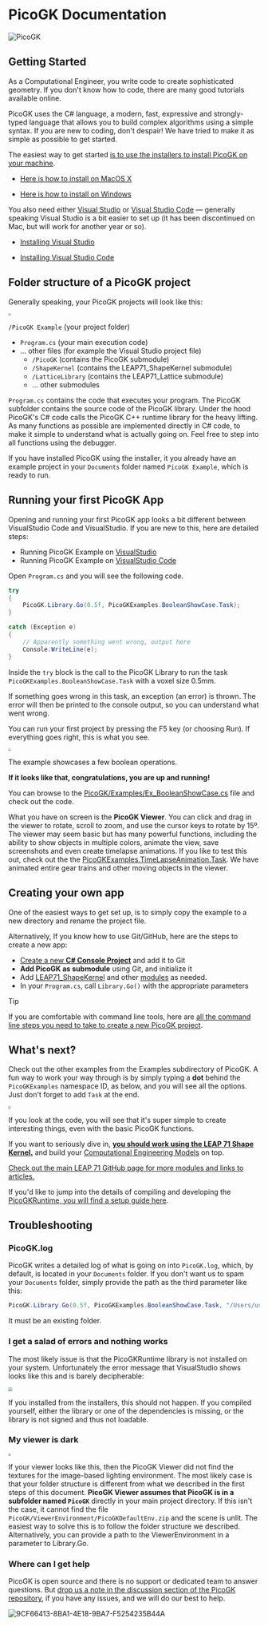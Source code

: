 # PicoGK Documentation

![PicoGK](images/PicoGK.jpg)

## Getting Started

As a Computational Engineer, you write code to create sophisticated geometry. If you don't know how to code, there are many good tutorials available online. 

PicoGK uses the C# language, a modern, fast, expressive and strongly-typed language that allows you to build complex algorithms using a simple syntax. If you are new to coding, don't despair! We have tried to make it as simple as possible to get started.

The easiest way to get started [is to use the installers to install PicoGK on your machine](https://github.com/leap71/PicoGK/releases). 

- [Here is how to install on MacOS X](Install_Mac.md)

- [Here is how to install on Windows](Install_Windows.md)

You also need either [Visual Studio](https://visualstudio.microsoft.com/vs/getting-started/) or [Visual Studio Code](https://code.visualstudio.com/) — generally speaking Visual Studio is a bit easier to set up (it has been discontinued on Mac, but will work for another year or so).

- [Installing Visual Studio](VisualStudio_FirstTime.md)

- [Installing Visual Studio Code](VisualStudioCode_FirstTime.md)

## Folder structure of a PicoGK project

Generally speaking, your PicoGK projects will look like this:

<img src="images/image-20231125165618361.png" style="zoom: 33%;" />

`/PicoGK Example` (your project folder)

- `Program.cs` (your main execution code)
- ... other files (for example the Visual Studio project file)
   - `/PicoGK` (contains the PicoGK submodule)
   - `/ShapeKernel` (contains the LEAP71_ShapeKernel submodule)
   - `/LatticeLibrary` (contains the LEAP71_Lattice submodule)
   - ... other submodules

`Program.cs` contains the code that executes your program. The PicoGK subfolder contains the source code of the PicoGK library. Under the hood PicoGK's C# code calls the PicoGK C++ runtime library for the heavy lifting. As many functions as possible are implemented directly in C# code, to make it simple to understand what is actually going on. Feel free to step into all functions using the debugger.

If you have installed PicoGK using the installer, it you already have an example project in your `Documents` folder named `PicoGK Example`, which is ready to run.

## Running your first PicoGK App

Opening and running your first PicoGK app looks a bit different between VisualStudio Code and VisualStudio. If you are new to this, here are detailed steps:

- Running PicoGK Example on [VisualStudio](VisualStudio_FirstTime.md#Running-the-PicoGK-Example-Project)
- Running PicoGK Example on [VisualStudio Code](VisualStudioCode_FirstTime.md#Opening-and-running-the-PicoGK-test-project-in-Visual-Studio-Code)

Open `Program.cs` and you will see the following code.

```c#
try
{
	PicoGK.Library.Go(0.5f, PicoGKExamples.BooleanShowCase.Task);
}

catch (Exception e)
{
	// Apparently something went wrong, output here
	Console.WriteLine(e);
}
```

Inside the `try` block is the call to the PicoGK Library to run the task `PicoGKExamples.BooleanShowCase.Task` with a voxel size 0.5mm. 

If something goes wrong in this task, an exception (an error) is thrown. The error will then be printed to the console output, so you can understand what went wrong.

You can run your first project by pressing the F5 key (or choosing Run). If everything goes right, this is what you see. 

<img src="images/image-20231014184919894.png" style="zoom:33%;" />

The example showcases a few boolean operations. 

**If it looks like that, congratulations, you are up and running!**

You can browse to the [PicoGK/Examples/Ex_BooleanShowCase.cs](https://github.com/leap71/PicoGK/blob/main/Examples/Ex_BooleanShowCase.cs) file and check out the code. 

What you have on screen is the **PicoGK Viewer**. You can click and drag in the viewer to rotate, scroll to zoom, and use the cursor keys to rotate by 15º. The viewer may seem basic but has many powerful functions, including the ability to show objects in multiple colors, animate the view, save screenshots and even create timelapse animations. If you like to test this out, check out the the [PicoGKExamples.TimeLapseAnimation.Task](https://github.com/leap71/PicoGK/blob/main/Examples/Ex_TimelapseAnimation.cs). We have animated entire gear trains and other moving objects in the viewer.

## Creating your own app

One of the easiest ways to get set up, is to simply copy the example to a new directory and rename the project file. 

Alternatively, If you know how to use Git/GitHub, here are the steps to create a new app:

- [Create a new **C# Console Project**](VisualStudio_CreateConsole.md) and add it to Git
- **Add PicoGK as submodule** using Git, and initialize it
- Add [LEAP71_ShapeKernel](https://github.com/leap71/LEAP71_ShapeKernel) and other [modules](https://github.com/leap71?tab=repositories) as needed.
- In your `Program.cs`, call `Library.Go()` with the appropriate parameters

> [!TIP]
>
> If you are comfortable with command line tools, here are [all the command line steps you need to take to create a new PicoGK project](Setup_PicoGK_Project_CommandLine.md).  

## What's next?

Check out the other examples from the Examples subdirectory of PicoGK. A fun way to work your way through is by simply typing a **dot** behind the `PicoGKExamples` namespace ID, as below, and you will see all the options. Just don't forget to add `Task` at the end.

<img src="images/image-20231125184538276.png" style="zoom:33%;" />

If you look at the code, you will see that it's super simple to create interesting things, even with the basic PicoGK functions.

If you want to seriously dive in, **[you should work using the LEAP 71 Shape Kernel.](https://github.com/leap71/LEAP71_ShapeKernel)** and build your [Computational Engineering Models](https://leap71.com/computationalengineering/) on top.

[Check out the main LEAP 71 GitHub page for more modules and links to articles.](https://github.com/leap71)

If you'd like to jump into the details of compiling and developing the [PicoGKRuntime, you will find a setup guide here](Compiling_PicoGKRuntime.md).

## Troubleshooting

### PicoGK.log

PicoGK writes a detailed log of what is going on into `PicoGK.log`, which, by default, is located in your `Documents` folder. If you don't want us to spam your `Documents` folder, simply provide the path as the third parameter like this:

```c#
PicoGK.Library.Go(0.5f, PicoGKExamples.BooleanShowCase.Task, "/Users/username/Documents/LogMeHere");
```

 It must be an existing folder.

### I get a salad of errors and nothing works

The most likely issue is that the PicoGKRuntime library is not installed on your system. Unfortunately the error message that VisualStudio shows looks like this and is barely decipherable:

<img src="images/image-20231125170514595.png" style="zoom:50%;" />

If you installed from the installers, this should not happen. If you compiled yourself, either the library or one of the dependencies is missing, or the library is not signed and thus not loadable.

### My viewer is dark

<img src="images/image-20231125171044858.png" style="zoom: 33%;" />

If your viewer looks like this, then the PicoGK Viewer did not find the textures for the image-based lighting environment. The most likely case is that your folder structure is different from what we described in the first steps of this document. **PicoGK Viewer assumes that PicoGK is in a subfolder named `PicoGK`** directly in your main project directory. If this isn't the case, it cannot find the file `PicoGK/ViewerEnvironment/PicoGKDefaultEnv.zip` and the scene is unlit. The easiest way to solve this is to follow the folder structure we described. Alternatively, you can provide a path to the ViewerEnvironment in a parameter to Library.Go.

### Where can I get help

PicoGK is open source and there is no support or dedicated team to answer questions. But [drop us a note in the discussion section of the PicoGK repository](https://github.com/leap71/PicoGK/discussions), if you have any issues, and we will do our best to help.

![9CF66413-8BA1-4E18-9BA7-F5254235B44A](images/9CF66413-8BA1-4E18-9BA7-F5254235B44A.jpeg)

